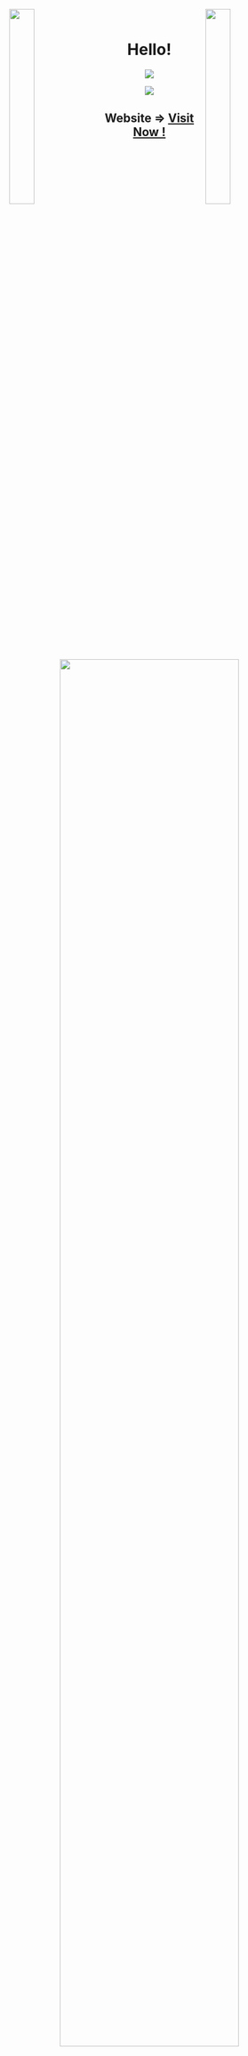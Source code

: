 <img align="left" src="https://user-images.githubusercontent.com/65187002/144930161-2f783401-8d27-4fdf-a2f7-cc0ba32f1f1f.gif" width="30%" style="display:inline;"><img align="right" src="https://user-images.githubusercontent.com/65187002/144930161-2f783401-8d27-4fdf-a2f7-cc0ba32f1f1f.gif" width="30%" style="display:inline;">
<br>
<p align="center">
    <h1 align="center">Hello!</h1>
</p>
<p align="center">
    <img src="https://readme-typing-svg.herokuapp.com/?lines=Wooooooooooo+hooooo;Welcome+to+my+Lab!;Have+a+look+around!&font=Fira%20Code&color=%23D62F79&center=true&width=280&height=50">
</p>

<p align="center">
    <img id="preview" src="https://komarev.com/ghpvc/?username=dinethlive&color=grey">
    <h2 align="center">Website => <a href="https://dineth.lk">Visit Now !</a></h2>
</p>
<p align="center">
    <a href="https://github.com/dinethlive"><img width="80%" src="https://github-readme-stats.vercel.app/api/top-langs/?username=dinethlive&theme=dark&hide=html,css,cmake&layout=compact&langs_count=5&bg_color=101010&hide_title=true"></a>
</p>
